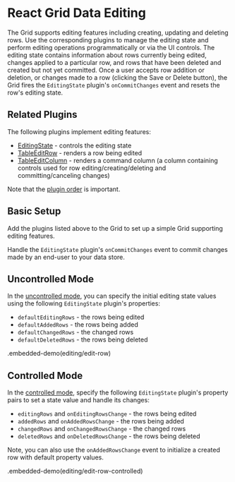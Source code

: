 # React Grid Data Editing

The Grid supports editing features including creating, updating and deleting rows. Use the corresponding plugins to manage the editing state and perform editing operations programmatically or via the UI controls. The editing state contains information about rows currently being edited, changes applied to a particular row, and rows that have been deleted and created but not yet committed. Once a user accepts row addition or deletion, or changes made to a row (clicking the Save or Delete button), the Grid fires the `EditingState` plugin's `onCommitChanges` event and resets the row's editing state.

## Related Plugins

The following plugins implement editing features:

- [EditingState](../reference/editing-state.md) - controls the editing state
- [TableEditRow](../reference/table-edit-row.md) - renders a row being edited
- [TableEditColumn](../reference/table-edit-column.md) - renders a command column (a column containing controls used for row editing/creating/deleting and committing/canceling changes)

Note that the [plugin order](./plugin-overview.md#plugin-order) is important.

## Basic Setup

Add the plugins listed above to the Grid to set up a simple Grid supporting editing features.

Handle the `EditingState` plugin's `onCommitChanges` event to commit changes made by an end-user to your data store.

## Uncontrolled Mode

In the [uncontrolled mode](controlled-and-uncontrolled-modes.md), you can specify the initial editing state values using the following `EditingState` plugin's properties:

- `defaultEditingRows` - the rows being edited
- `defaultAddedRows` - the rows being added
- `defaultChangedRows` - the changed rows
- `defaultDeletedRows` - the rows being deleted

.embedded-demo(editing/edit-row)

## Controlled Mode

In the [controlled mode](controlled-and-uncontrolled-modes.md), specify the following `EditingState` plugin's property pairs to set a state value and handle its changes:

- `editingRows` and `onEditingRowsChange` - the rows being edited
- `addedRows` and `onAddedRowsChange` - the rows being added
- `changedRows` and `onChangedRowsChange` - the changed rows
- `deletedRows` and `onDeletedRowsChange` - the rows being deleted

Note, you can also use the `onAddedRowsChange` event to initialize a created row with default property values.

.embedded-demo(editing/edit-row-controlled)
